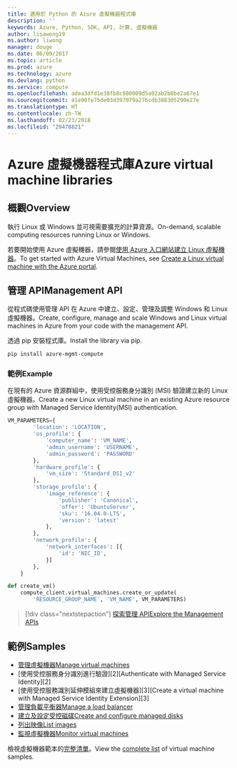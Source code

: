 ```yaml
---
title: 適用於 Python 的 Azure 虛擬機器程式庫
description: ''
keywords: Azure, Python, SDK, API, 計算, 虛擬機器
author: lisawong19
ms.author: liwong
manager: douge
ms.date: 06/09/2017
ms.topic: article
ms.prod: azure
ms.technology: azure
ms.devlang: python
ms.service: compute
ms.openlocfilehash: adea3dfd1e38fb8c880009d5a02ab2b8be2a67e1
ms.sourcegitcommit: 41e90fe75de03d397079a276cdb388305290e27e
ms.translationtype: HT
ms.contentlocale: zh-TW
ms.lasthandoff: 02/23/2018
ms.locfileid: "29478821"
---
```

# <a name="azure-virtual-machine-libraries"></a><span data-ttu-id="46a11-103">Azure 虛擬機器程式庫</span><span class="sxs-lookup"><span data-stu-id="46a11-103">Azure virtual machine libraries</span></span>

## <a name="overview"></a><span data-ttu-id="46a11-104">概觀</span><span class="sxs-lookup"><span data-stu-id="46a11-104">Overview</span></span>

<span data-ttu-id="46a11-105">執行 Linux 或 Windows 並可視需要擴充的計算資源。</span><span class="sxs-lookup"><span data-stu-id="46a11-105">On-demand, scalable computing resources running Linux or Windows.</span></span>

<span data-ttu-id="46a11-106">若要開始使用 Azure 虛擬機器，請參閱[使用 Azure 入口網站建立 Linux 虛擬機器](/azure/virtual-machines/linux/quick-create-portal)。</span><span class="sxs-lookup"><span data-stu-id="46a11-106">To get started with Azure Virtual Machines, see [Create a Linux virtual machine with the Azure portal](/azure/virtual-machines/linux/quick-create-portal).</span></span>

## <a name="management-api"></a><span data-ttu-id="46a11-107">管理 API</span><span class="sxs-lookup"><span data-stu-id="46a11-107">Management API</span></span>

<span data-ttu-id="46a11-108">從程式碼使用管理 API 在 Azure 中建立、設定、管理及調整 Windows 和 Linux 虛擬機器。</span><span class="sxs-lookup"><span data-stu-id="46a11-108">Create, configure, manage and scale Windows and Linux virtual machines in Azure from your code with the management API.</span></span>

<span data-ttu-id="46a11-109">透過 pip 安裝程式庫。</span><span class="sxs-lookup"><span data-stu-id="46a11-109">Install the library via pip.</span></span>

```bash
pip install azure-mgmt-compute 
```   

### <a name="example"></a><span data-ttu-id="46a11-110">範例</span><span class="sxs-lookup"><span data-stu-id="46a11-110">Example</span></span>

<span data-ttu-id="46a11-111">在現有的 Azure 資源群組中，使用受控服務身分識別 (MSI) 驗證建立新的 Linux 虛擬機器。</span><span class="sxs-lookup"><span data-stu-id="46a11-111">Create a new Linux virtual machine in an existing Azure resource group with Managed Service Identity(MSI) authentication.</span></span>

```python
VM_PARAMETERS={
        'location': 'LOCATION',
        'os_profile': {
            'computer_name': 'VM_NAME',
            'admin_username': 'USERNAME',
            'admin_password': 'PASSWORD'
        },
        'hardware_profile': {
            'vm_size': 'Standard_DS1_v2'
        },
        'storage_profile': {
            'image_reference': {
                'publisher': 'Canonical',
                'offer': 'UbuntuServer',
                'sku': '16.04.0-LTS',
                'version': 'latest'
            },
        },
        'network_profile': {
            'network_interfaces': [{
                'id': 'NIC_ID',
            }]
        },
    }

def create_vm()
    compute_client.virtual_machines.create_or_update(
        'RESOURCE_GROUP_NAME', 'VM_NAME', VM_PARAMETERS)
```

> [!div class="nextstepaction"]
> [<span data-ttu-id="46a11-112">探索管理 API</span><span class="sxs-lookup"><span data-stu-id="46a11-112">Explore the Management APIs</span></span>](/python/api/overview/azure/virtualmachines/management)

## <a name="samples"></a><span data-ttu-id="46a11-113">範例</span><span class="sxs-lookup"><span data-stu-id="46a11-113">Samples</span></span>

* <span data-ttu-id="46a11-114">[管理虛擬機器][1]</span><span class="sxs-lookup"><span data-stu-id="46a11-114">[Manage virtual machines][1]</span></span>
* <span data-ttu-id="46a11-115">
            [使用受控服務身分識別進行驗證][2]</span><span class="sxs-lookup"><span data-stu-id="46a11-115">[Authenticate with Managed Service Identity][2]</span></span>
* <span data-ttu-id="46a11-116">
            [使用受控服務識別延伸模組來建立虛擬機器][3]</span><span class="sxs-lookup"><span data-stu-id="46a11-116">[Create a virtual machine with Managed Service Identity Extension][3]</span></span>
* <span data-ttu-id="46a11-117">[管理負載平衡器][4]</span><span class="sxs-lookup"><span data-stu-id="46a11-117">[Manage a load balancer][4]</span></span>
* <span data-ttu-id="46a11-118">[建立及設定受控磁碟][5]</span><span class="sxs-lookup"><span data-stu-id="46a11-118">[Create and configure managed disks][5]</span></span>
* <span data-ttu-id="46a11-119">[列出映像][6]</span><span class="sxs-lookup"><span data-stu-id="46a11-119">[List images][6]</span></span> 
* <span data-ttu-id="46a11-120">[監視虛擬機器][7]</span><span class="sxs-lookup"><span data-stu-id="46a11-120">[Monitor virtual machines][7]</span></span>

<span data-ttu-id="46a11-121">檢視虛擬機器範本的[完整清單](https://azure.microsoft.com/resources/samples/?platform=python&term=virtual-machines)。</span><span class="sxs-lookup"><span data-stu-id="46a11-121">View the [complete list](https://azure.microsoft.com/resources/samples/?platform=python&term=virtual-machines) of virtual machine samples.</span></span>

[1]: https://azure.microsoft.com/resources/samples/virtual-machines-python-manage/
[2]: https://github.com/Azure-Samples/resource-manager-python-manage-resources-with-msi
[3]: https://github.com/Azure-Samples/compute-python-msi-vm
[4]: https://azure.microsoft.com/resources/samples/network-python-manage-loadbalancer
[5]: ../docs-ref-conceptual/python-sdk-azure-samples-managed-disks.md
[6]: ../docs-ref-conceptual/python-sdk-azure-samples-list-images.md
[7]: ../docs-ref-conceptual/python-sdk-azure-samples-monitor-vms.md